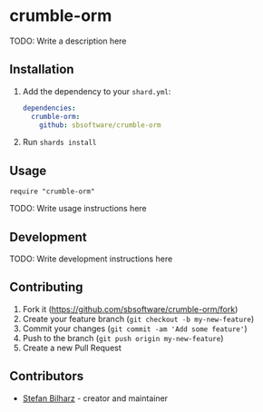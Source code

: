 # crumble-orm

TODO: Write a description here

## Installation

1. Add the dependency to your `shard.yml`:

   ```yaml
   dependencies:
     crumble-orm:
       github: sbsoftware/crumble-orm
   ```

2. Run `shards install`

## Usage

```crystal
require "crumble-orm"
```

TODO: Write usage instructions here

## Development

TODO: Write development instructions here

## Contributing

1. Fork it (<https://github.com/sbsoftware/crumble-orm/fork>)
2. Create your feature branch (`git checkout -b my-new-feature`)
3. Commit your changes (`git commit -am 'Add some feature'`)
4. Push to the branch (`git push origin my-new-feature`)
5. Create a new Pull Request

## Contributors

- [Stefan Bilharz](https://github.com/sbsoftware) - creator and maintainer
